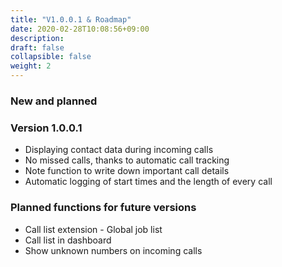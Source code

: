 ```yaml
---
title: "V1.0.0.1 & Roadmap"
date: 2020-02-28T10:08:56+09:00
description: 
draft: false
collapsible: false
weight: 2
---
```

### New and planned

### Version 1.0.0.1
- Displaying contact data during incoming calls
- No missed calls, thanks to automatic call tracking
- Note function to write down important call details
- Automatic logging of start times and the length of every call

### Planned functions for future versions
- Call list extension - Global job list
- Call list in dashboard
- Show unknown numbers on incoming calls

